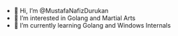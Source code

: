 - 👋 Hi, I’m @MustafaNafizDurukan
- 👀 I’m interested in Golang and Martial Arts
- 🌱 I’m currently learning Golang and Windows Internals

<!---
MustafaNafizDurukan/MustafaNafizDurukan is a ✨ special ✨ repository because its `README.md` (this file) appears on your GitHub profile.
You can click the Preview link to take a look at your changes.
--->
